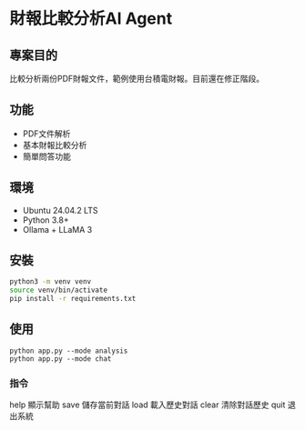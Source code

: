 # 財報比較分析AI Agent

## 專案目的
比較分析兩份PDF財報文件，範例使用台積電財報。目前還在修正階段。

## 功能
- PDF文件解析
- 基本財報比較分析  
- 簡單問答功能

## 環境
- Ubuntu 24.04.2 LTS
- Python 3.8+
- Ollama + LLaMA 3

## 安裝
```bash
python3 -m venv venv
source venv/bin/activate
pip install -r requirements.txt
```
##  使用
```
python app.py --mode analysis
python app.py --mode chat
```
### 指令
help 顯示幫助
save 儲存當前對話
load 載入歷史對話
clear 清除對話歷史
quit 退出系統

